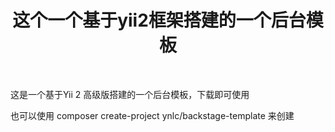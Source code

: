 <p align="center">
    <h1 align="center">这个一个基于yii2框架搭建的一个后台模板</h1>
    <br>
</p>

这是一个基于Yii 2 高级版搭建的一个后台模板，下载即可使用

也可以使用 composer create-project ynlc/backstage-template 来创建
